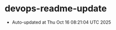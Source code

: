 # devops-readme-update
<!--START_SECTION:activity-->
- Auto-updated at Thu Oct 16 08:21:04 UTC 2025
<!--END_SECTION:activity-->
